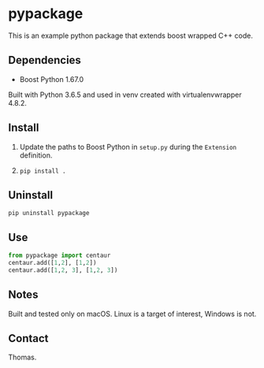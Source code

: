 # pypackage

This is an example python package that extends boost wrapped C++ code.

## Dependencies

* Boost Python 1.67.0

Built with Python 3.6.5 and used in venv created with virtualenvwrapper 4.8.2.

## Install

1. Update the paths to Boost Python in `setup.py` during the `Extension` definition.

2. ` pip install . `

## Uninstall

` pip uninstall pypackage `

## Use

```python
from pypackage import centaur
centaur.add([1,2], [1,2])
centaur.add([1,2, 3], [1,2, 3])
```

## Notes

Built and tested only on macOS. Linux is a target of interest, Windows is not.

## Contact

Thomas.
